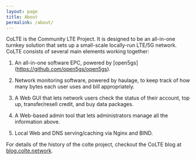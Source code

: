 ```yaml
---
layout: page
title: About
permalink: /about/
---
```


CoLTE is the Community LTE Project. It is designed to be an all-in-one turnkey
solution that sets up a small-scale locally-run LTE/5G network. CoLTE consists of
several main elements working together:

1. An all-in-one software EPC, powered by [open5gs] (https://github.com/open5gs/open5gs).

2. Network monitoring software, powered by haulage, to keep track of how many
   bytes each user uses and bill appropriately.

3. A Web GUI that lets network users check the status of their account, top
   up, transfer/resell credit, and buy data packages.

4. A Web-based admin tool that lets administrators manage all the information
   above.

5. Local Web and DNS serving/caching via Nginx and BIND.

For details of the history of the colte project, checkout the CoLTE blog at
[blog.colte.network](https://blog.colte.network).
